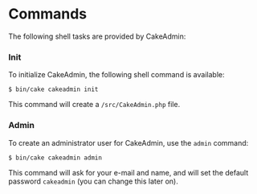 Commands
========

The following shell tasks are provided by CakeAdmin:

### Init

To initialize CakeAdmin, the following shell command is available:

```
$ bin/cake cakeadmin init
```

This command will create a `/src/CakeAdmin.php` file.

### Admin

To create an administrator user for CakeAdmin, use the `admin` command:

```
$ bin/cake cakeadmin admin
```

This command will ask for your e-mail and name, and will set the default password `cakeadmin` (you can change this later on).